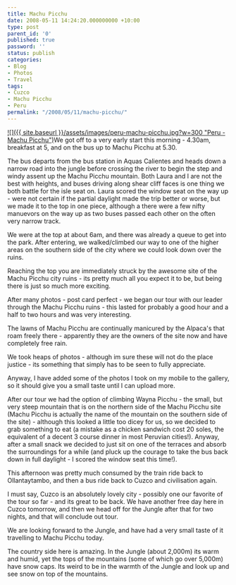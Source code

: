 ```yaml
---
title: Machu Picchu
date: 2008-05-11 14:24:20.000000000 +10:00
type: post
parent_id: '0'
published: true
password: ''
status: publish
categories:
- Blog
- Photos
- Travel
tags:
- Cuzco
- Machu Picchu
- Peru
permalink: "/2008/05/11/machu-picchu/"
---
```

[![]({{ site.baseurl }}/assets/images/peru-machu-picchu.jpg?w=300 "Peru - Machu Picchu")](http://modrich.wordpress.com/2008/05/11/machu-picchu/peru-machu-picchu/)We got off to a very early start this morning - 4.30am, breakfast at 5, and on the bus up to Machu Picchu at 5.30.

The bus departs from the bus station in Aquas Calientes and heads down a narrow road into the jungle before crossing the river to begin the step and windy assent up the Machu Picchu mountain. Both Laura and I are not the best with heights, and buses driving along shear cliff faces is one thing we both battle for the isle seat on. Laura scored the window seat on the way up - were not certain if the partial daylight made the trip better or worse, but we made it to the top in one piece, although a there were a few nifty manuevors on the way up as two buses passed each other on the often very narrow track.

We were at the top at about 6am, and there was already a queue to get into the park. After entering, we walked/climbed our way to one of the higher areas on the southern side of the city where we could look down over the ruins.

Reaching the top you are immediately struck by the awesome site of the Machu Picchu city ruins - its pretty much all you expect it to be, but being there is just so much more exciting.

After many photos - post card perfect - we began our tour with our leader through the Machu Picchu ruins - this lasted for probably a good hour and a half to two hours and was very interesting.

The lawns of Machu Picchu are continually manicured by the Alpaca's that roam freely there - apparently they are the owners of the site now and have completely free rain.

We took heaps of photos - although im sure these will not do the place justice - its something that simply has to be seen to fully appreciate.

Anyway, I have added some of the photos I took on my mobile to the gallery, so it should give you a small taste until I can upload more.

After our tour we had the option of climbing Wayna Picchu - the small, but very steep mountain that is on the northern side of the Machu Picchu site (Machu Picchu is actually the name of the mountain on the southern side of the site) - although this looked a little too dicey for us, so we decided to grab something to eat (a mistake as a chicken sandwich cost 20 soles, the equivalent of a decent 3 course dinner in most Peruvian cities!). Anyway, after a small snack we decided to just sit on one of the terraces and absorb the surroundings for a while (and pluck up the courage to take the bus back down in full daylight - I scored the window seat this time!).

This afternoon was pretty much consumed by the train ride back to Ollantaytambo, and then a bus ride back to Cuzco and civilisation again.

I must say, Cuzco is an absolutely lovely city&nbsp;- possibly one our favorite of the tour so far - and its great to be back. We have another free day here in Cuzco tomorrow, and then we head off for the Jungle after that for two nights, and that will conclude out tour.

We are looking forward to the Jungle, and have had a very small taste of it travelling to Machu Picchu today.

The country side here is amazing. In the Jungle (about 2,000m) its warm and humid, yet the tops of the mountains (some of which go over 5,000m) have snow caps. Its weird to be in the warmth of the Jungle&nbsp;and look up and see snow on top of the mountains.

